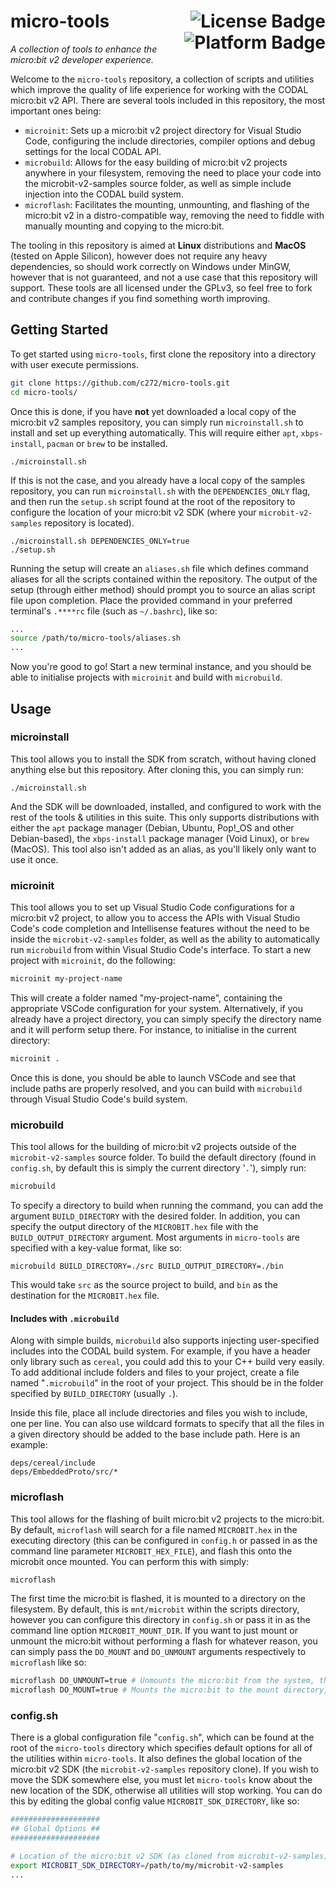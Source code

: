 # micro-tools <img alt="License Badge" align="right" src="https://img.shields.io/github/license/c272/micro-tools"><img alt="Platform Badge" align="right" src="https://img.shields.io/badge/platform-linux%20%26%20darwin-blue">
*A collection of tools to enhance the micro:bit v2 developer experience.*

Welcome to the `micro-tools` repository, a collection of scripts and utilities which improve the quality of life experience for working with the CODAL micro:bit v2 API. There are several tools included in this repository, the most important ones being:

- `microinit`: Sets up a micro:bit v2 project directory for Visual Studio Code, configuring the include directories, compiler options and debug settings for the local CODAL API.
- `microbuild`: Allows for the easy building of micro:bit v2 projects anywhere in your filesystem, removing the need to place your code into the microbit-v2-samples source folder, as well as simple include injection into the CODAL build system.
- `microflash`: Facilitates the mounting, unmounting, and flashing of the micro:bit v2 in a distro-compatible way, removing the need to fiddle with manually mounting and copying to the micro:bit.

The tooling in this repository is aimed at **Linux** distributions and **MacOS** (tested on Apple Silicon), however does not require any heavy dependencies, so should work correctly on Windows under MinGW, however that is not guaranteed, and not a use case that this repository will support. These tools are all licensed under the GPLv3, so feel free to fork and contribute changes if you find something worth improving.

## Getting Started 
To get started using `micro-tools`, first clone the repository into a directory with user execute permissions.
```bash
git clone https://github.com/c272/micro-tools.git
cd micro-tools/
```

Once this is done, if you have **not** yet downloaded a local copy of the micro:bit v2 samples repository, you can simply run `microinstall.sh` to install and set up everything automatically. This will require either `apt`, `xbps-install`, `pacman` or `brew` to be installed.
```
./microinstall.sh
```

If this is not the case, and you already have a local copy of the samples repository, you can run `microinstall.sh` with the `DEPENDENCIES_ONLY` flag, and then run the `setup.sh` script found at the root of the repository to configure the location of your micro:bit v2 SDK (where your `microbit-v2-samples` repository is located).
```
./microinstall.sh DEPENDENCIES_ONLY=true
./setup.sh
```

Running the setup will create an `aliases.sh` file which defines command aliases for all the scripts contained within the repository. The output of the setup (through either method) should prompt you to source an alias script file upon completion. Place the provided command in your preferred terminal's `.****rc` file (such as `~/.bashrc`), like so:
```bash
...
source /path/to/micro-tools/aliases.sh
...
```

Now you're good to go! Start a new terminal instance, and you should be able to initialise projects with `microinit` and build with `microbuild`.

## Usage
### microinstall
This tool allows you to install the SDK from scratch, without having cloned anything else but this repository. After cloning this, you can simply run:
```
./microinstall.sh
```
And the SDK will be downloaded, installed, and configured to work with the rest of the tools & utilities in this suite. This only supports distributions with either the `apt` package manager (Debian, Ubuntu, Pop!_OS and other Debian-based), the `xbps-install` package manager (Void Linux), or `brew` (MacOS). This tool also isn't added as an alias, as you'll likely only want to use it once.

### microinit
This tool allows you to set up Visual Studio Code configurations for a micro:bit v2 project, to allow you to access the APIs with Visual Studio Code's code completion and Intellisense features without the need to be inside the `microbit-v2-samples` folder, as well as the ability to automatically run `microbuild` from within Visual Studio Code's interface. To start a new project with `microinit`, do the following:
```bash
microinit my-project-name
```

This will create a folder named "my-project-name", containing the appropriate VSCode configuration for your system.
Alternatively, if you already have a project directory, you can simply specify the directory name and it will perform setup there. For instance, to initialise in the current directory:
```bash
microinit .
```
Once this is done, you should be able to launch VSCode and see that include paths are properly resolved, and you can build with `microbuild` through Visual Studio Code's build system.

### microbuild
This tool allows for the building of micro:bit v2 projects outside of the `microbit-v2-samples` source folder. To build the default directory (found in `config.sh`, by default this is simply the current directory '`.`'), simply run:
```bash
microbuild
```

To specify a directory to build when running the command, you can add the argument `BUILD_DIRECTORY` with the desired folder. In addition, you can specify the output directory of the `MICROBIT.hex` file with the `BUILD_OUTPUT_DIRECTORY` argument. Most arguments in `micro-tools` are specified with a key-value format, like so:
```
microbuild BUILD_DIRECTORY=./src BUILD_OUTPUT_DIRECTORY=./bin
```
This would take `src` as the source project to build, and `bin` as the destination for the `MICROBIT.hex` file.

#### Includes with `.microbuild`
Along with simple builds, `microbuild` also supports injecting user-specified includes into the CODAL build system. For example, if you have a header only library such as `cereal`, you could add this to your C++ build very easily. To add additional include folders and files to your project, create a file named "`.microbuild`" in the root of your project. This should be in the folder specified by `BUILD_DIRECTORY` (usually `.`).

Inside this file, place all include directories and files you wish to include, one per line. You can also use wildcard formats to specify that all the files in a given directory should be added to the base include path. Here is an example:
```
deps/cereal/include
deps/EmbeddedProto/src/*
```

### microflash
This tool allows for the flashing of built micro:bit v2 projects to the micro:bit. By default, `microflash` will search for a file named `MICROBIT.hex` in the executing directory (this can be configured in `config.h` or passed in as the command line parameter `MICROBIT_HEX_FILE`), and flash this onto the microbit once mounted. You can perform this with simply:
```bash
microflash
```

The first time the micro:bit is flashed, it is mounted to a directory on the filesystem. By default, this is `mnt/microbit` within the scripts directory, however you can configure this directory in `config.sh` or pass it in as the command line option `MICROBIT_MOUNT_DIR`. If you want to just mount or unmount the micro:bit without performing a flash for whatever reason, you can simply pass the `DO_MOUNT` and `DO_UNMOUNT` arguments respectively to `microflash` like so:
```bash
microflash DO_UNMOUNT=true # Unmounts the micro:bit from the system, then exits.
microflash DO_MOUNT=true # Mounts the micro:bit to the mount directory, then exits.
```

### config.sh
There is a global configuration file "`config.sh`", which can be found at the root of the `micro-tools` directory which specifies default options for all of the utilities within `micro-tools`. It also defines the global location of the micro:bit v2 SDK (the `microbit-v2-samples` repository clone). If you wish to move the SDK somewhere else, you must let `micro-tools` know about the new location of the SDK, otherwise all utilities will stop working. You can do this by editing the global config value `MICROBIT_SDK_DIRECTORY`, like so:
```bash
####################
## Global Options ##
####################

# Location of the micro:bit v2 SDK (as cloned from microbit-v2-samples).
export MICROBIT_SDK_DIRECTORY=/path/to/my/microbit-v2-samples
...
```
